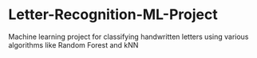 # Letter-Recognition-ML-Project
Machine learning project for classifying handwritten letters using various algorithms like Random Forest and kNN
